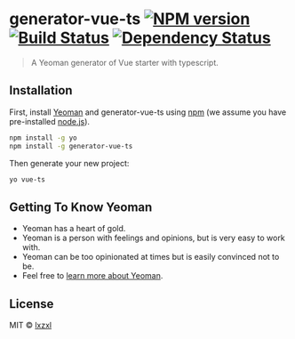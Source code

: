 # generator-vue-ts [![NPM version][npm-image]][npm-url] [![Build Status][travis-image]][travis-url] [![Dependency Status][daviddm-image]][daviddm-url]
> A Yeoman generator of Vue starter with typescript.

## Installation

First, install [Yeoman](http://yeoman.io) and generator-vue-ts using [npm](https://www.npmjs.com/) (we assume you have pre-installed [node.js](https://nodejs.org/)).

```bash
npm install -g yo
npm install -g generator-vue-ts
```

Then generate your new project:

```bash
yo vue-ts
```

## Getting To Know Yeoman

 * Yeoman has a heart of gold.
 * Yeoman is a person with feelings and opinions, but is very easy to work with.
 * Yeoman can be too opinionated at times but is easily convinced not to be.
 * Feel free to [learn more about Yeoman](http://yeoman.io/).

## License

MIT © [lxzxl]()


[npm-image]: https://badge.fury.io/js/generator-vue-ts.svg
[npm-url]: https://npmjs.org/package/generator-vue-ts
[travis-image]: https://travis-ci.org/lxzxl/generator-vue-ts.svg?branch=master
[travis-url]: https://travis-ci.org/lxzxl/generator-vue-ts
[daviddm-image]: https://david-dm.org/lxzxl/generator-vue-ts.svg?theme=shields.io
[daviddm-url]: https://david-dm.org/lxzxl/generator-vue-ts
